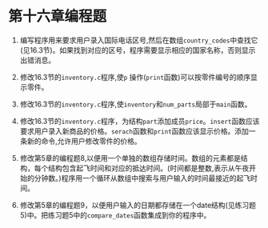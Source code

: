 # 第十六章编程题



1. 编写程序用来要求用户录入国际电话区号,然后在数组`country_codes`中查找它(见16.3节)。如果找到对应的区号，程序需要显示相应的国家名称，否则显示出错消息。

   

2. 修改16.3节的`inventory.c`程序,使`p` 操作(`print`函数)可以按零件编号的顺序显示零件。

   

3. 修改16.3节的`inventory.c`程序,使`inventory`和`num_parts`局部于`main`函数。

   

4. 修改16.3节的`inventory.c`程序，为结构`part`添加成员`price`。`insert`函数应该要求用户录入新商品的价格。`serach`函数和`print`函数应该显示价格。添加一条新的命令,允许用户修改零件的价格。

   

5. 修改第5章的编程题8,以便用一个单独的数组存储时间。数组的元素都是结构，每个结构包含起飞时间和对应的抵达时间。(时间都是整数,表示从午夜开始的分钟数。)程序用一个循环从数组中搜索与用户输入的时间最接近的起飞时间。

   

6. 修改第5章的编程题9，以便用户输入的日期都存储在一个date结构(见练习题5)中。把练习题5中的`compare_dates`函数集成到你的程序中。

